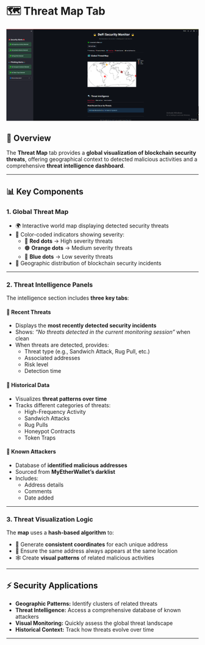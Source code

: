 # 🗺️ Threat Map Tab

![DeFi Security Monitor Dashboard](screenshots/Threatmap.png)

## 📖 Overview  
The **Threat Map** tab provides a **global visualization of blockchain security threats**, offering geographical context to detected malicious activities and a comprehensive **threat intelligence dashboard**.

---

## 📊 Key Components  

### 1. Global Threat Map  
- 🌍 Interactive world map displaying detected security threats  
- 🎨 Color-coded indicators showing severity:  
  - 🔴 **Red dots** → High severity threats  
  - 🟠 **Orange dots** → Medium severity threats  
  - 🔵 **Blue dots** → Low severity threats  
- 📌 Geographic distribution of blockchain security incidents  

---

### 2. Threat Intelligence Panels  
The intelligence section includes **three key tabs**:  

#### 🔹 Recent Threats  
- Displays the **most recently detected security incidents**  
- Shows: *“No threats detected in the current monitoring session”* when clean  
- When threats are detected, provides:  
  - Threat type (e.g., Sandwich Attack, Rug Pull, etc.)  
  - Associated addresses  
  - Risk level  
  - Detection time  

#### 🔹 Historical Data  
- Visualizes **threat patterns over time**  
- Tracks different categories of threats:  
  - High-Frequency Activity  
  - Sandwich Attacks  
  - Rug Pulls  
  - Honeypot Contracts  
  - Token Traps  

#### 🔹 Known Attackers  
- Database of **identified malicious addresses**  
- Sourced from **MyEtherWallet’s darklist**  
- Includes:  
  - Address details  
  - Comments  
  - Date added  

---

### 3. Threat Visualization Logic  
The **map** uses a **hash-based algorithm** to:  

- 🔑 Generate **consistent coordinates** for each unique address  
- 📍 Ensure the same address always appears at the same location  
- 🕸️ Create **visual patterns** of related malicious activities  

---

## ⚡ Security Applications  

- **Geographic Patterns:** Identify clusters of related threats  
- **Threat Intelligence:** Access a comprehensive database of known attackers  
- **Visual Monitoring:** Quickly assess the global threat landscape  
- **Historical Context:** Track how threats evolve over time  

---

